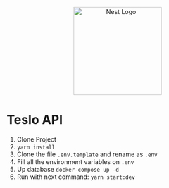 <p align="center">
  <a href="http://nestjs.com/" target="blank"><img src="https://nestjs.com/img/logo-small.svg" width="200" alt="Nest Logo" /></a>
</p>

# Teslo API
1. Clone Project
2. ```yarn install```
3. Clone the file ```.env.template``` and rename as ```.env```
4. Fill all the environment variables on ```.env```
5. Up database
```docker-compose up -d```
6. Run with next command:
```yarn start:dev```